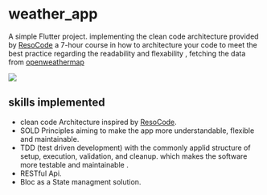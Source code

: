 # weather_app

A simple Flutter project. implementing the clean code architecture provided by [ResoCode](https://resocoder.com/flutter-clean-architecture-tdd/) a 7-hour course in how to architecture your code to meet the best practice regarding the readability and flexability , fetching the data from [openweathermap](https://openweathermap.org/api)

![](GIF-200412_031831.gif)

## skills implemented 
- clean code Architecture inspired by [ResoCode](https://resocoder.com/).
- SOLD Principles aiming to make the app more understandable, flexible and maintainable.
- TDD (test driven development) with the commonly applid structure of setup,  execution,        validation, and cleanup. which makes the software more testable and maintainable .
- RESTful Api.
- Bloc as a State managment solution.



